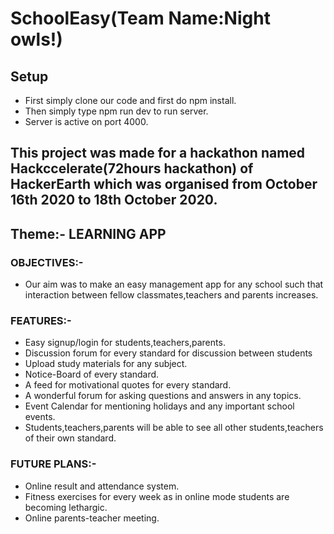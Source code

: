 # SchoolEasy(Team Name:Night owls!)

## Setup
- First simply clone our code and first do npm install.
- Then simply type npm run dev to run server.
- Server is active on port 4000.

## This project was made for a hackathon named Hackccelerate(72hours hackathon) of HackerEarth which was organised from October 16th 2020 to 18th October 2020.

## Theme:- LEARNING APP

### OBJECTIVES:- 
- Our aim was to make an easy management app for any school such that interaction between fellow classmates,teachers and parents increases.

### FEATURES:-
- Easy signup/login for students,teachers,parents.
- Discussion forum for every standard for discussion between students
- Upload study materials for any subject.
- Notice-Board of every standard.
- A feed for motivational quotes for every standard.
- A wonderful forum for asking questions and answers in any topics.
- Event Calendar for mentioning holidays and any important school events.
- Students,teachers,parents will be able to see all other students,teachers of their own standard.

### FUTURE PLANS:-
- Online result and attendance system.
- Fitness exercises for every week as in online mode students are becoming lethargic.
- Online parents-teacher meeting.
